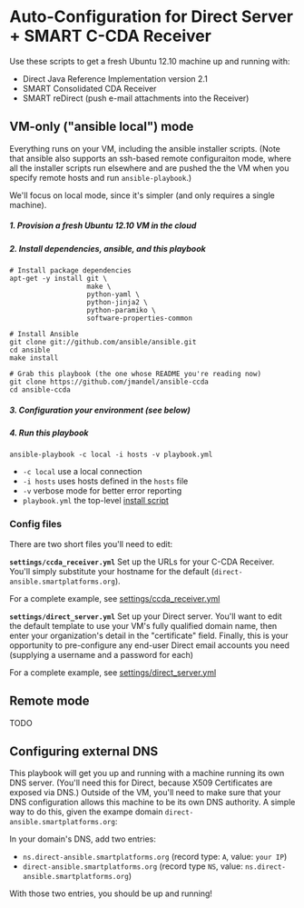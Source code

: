 # Auto-Configuration for Direct Server + SMART C-CDA Receiver

Use these scripts to get a fresh Ubuntu 12.10 machine up and running with:
 * Direct Java Reference Implementation version 2.1
 * SMART Consolidated CDA Receiver
 * SMART reDirect (push e-mail attachments into the Receiver)

##  VM-only ("ansible local")  mode

Everything runs on your VM, including the ansible installer scripts. (Note that
ansible also supports an ssh-based remote configuraiton mode, where all the
installer scripts run elsewhere and are pushed the the VM when you specify 
remote hosts and run `ansible-playbook`.)

We'll focus on local mode, since it's simpler (and only requires a single machine).


##### 1. Provision a fresh Ubuntu 12.10 VM in the cloud
##### 2.  Install dependencies, ansible, and this playbook

```
# Install package dependencies
apt-get -y install git \
                   make \
                   python-yaml \
                   python-jinja2 \
                   python-paramiko \
                   software-properties-common

# Install Ansible
git clone git://github.com/ansible/ansible.git
cd ansible
make install

# Grab this playbook (the one whose README you're reading now)
git clone https://github.com/jmandel/ansible-ccda 
cd ansible-ccda
```
##### 3.  Configuration your environment (see below)
##### 4.  Run this playbook
```
ansible-playbook -c local -i hosts -v playbook.yml
```

* `-c local`         use a local connection
* `-i hosts`         uses hosts defined in the `hosts` file
* `-v`               verbose mode for better error reporting
* `playbook.yml`     the top-level [install script](playbook.yml)

### Config files
There are two short files you'll need to edit:

**`settings/ccda_receiver.yml`**
Set up the URLs for your C-CDA Receiver.  You'll simply substitute your
hostname for the default (`direct-ansible.smartplatforms.org`).

For a complete example, see [settings/ccda_receiver.yml](settings/ccda_receiver.yml)

**`settings/direct_server.yml`**
Set up your Direct server.  You'll want to edit the default template to use
your VM's fully qualified domain name, then enter your organization's detail in
the "certificate" field.  Finally, this is your opportunity to pre-configure
any end-user Direct email accounts you need (supplying a username and a
password for each)

For a complete example, see [settings/direct_server.yml](settings/direct_server.yml)

##  Remote mode
TODO


## Configuring external DNS

This playbook will get you up and running with a machine running its own DNS
server.  (You'll need this for Direct, because X509 Certificates are exposed
via DNS.)  Outside of the VM, you'll need to make sure that your DNS configuration
allows this machine to be its own DNS authority. A simple way to do this, 
given the exampe domain `direct-ansible.smartplatforms.org`:

In your domain's DNS, add two entries:

* `ns.direct-ansible.smartplatforms.org` (record type: `A`, value: `your IP`)
* `direct-ansible.smartplatforms.org` (record type `NS`, value: `ns.direct-ansible.smartplatforms.org`)

With those two entries, you should be up and running!

